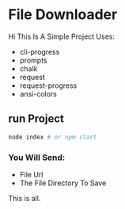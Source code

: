 # File Downloader

Hi This Is A Simple Project Uses:
- cli-progress
- prompts
- chalk
- request
- request-progress
- ansi-colors

## run Project
```sh
node index # or npm start
```

### You Will Send:
- File Url
- The File Directory To Save

This is all.